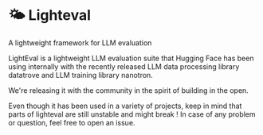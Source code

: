 # 🌤️ Lighteval

A lightweight framework for LLM evaluation

LightEval is a lightweight LLM evaluation suite that Hugging Face has been
using internally with the recently released LLM data processing library
datatrove and LLM training library nanotron.

We're releasing it with the community in the spirit of building in the open.

Even though it has been used in a variety of projects, keep in mind that parts
of lighteval are still unstable and might break ! In case of any problem or
question, feel free to open an issue.
